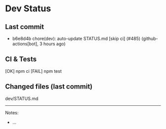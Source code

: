 # Dev Status

## Last commit
- b6e8d4b chore(dev): auto-update STATUS.md [skip ci] (#485) (github-actions[bot], 3 hours ago)
## CI & Tests
[OK] npm ci
[FAIL] npm test

## Changed files (last commit)
dev/STATUS.md

---
Notes:
- ...
